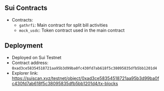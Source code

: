 ## Sui Contracts

- Contracts:
  - `gathrfi`: Main contract for split bill activities
  - `mock_usdc`: Token contract used in the main contract

## Deployment

- Deployed on Sui Testnet
- Contract address: `0xad3ce58354518721aa95b3d99ba0fc430fd7ab618f5c38095835dfb5bb1201d4`
- Explorer link: https://suiscan.xyz/testnet/object/0xad3ce58354518721aa95b3d99ba0fc430fd7ab618f5c38095835dfb5bb1201d4/tx-blocks